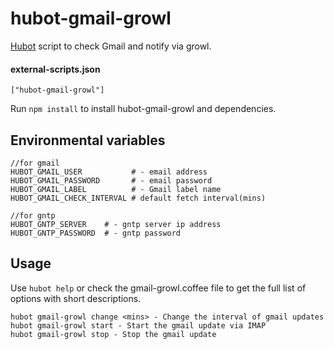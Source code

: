 hubot-gmail-growl
==============================

[Hubot](http://hubot.github.com/) script to check Gmail and notify via growl.


#### external-scripts.json

    ["hubot-gmail-growl"]

Run `npm install` to install hubot-gmail-growl and dependencies.


## Environmental variables

```
//for gmail
HUBOT_GMAIL_USER           # - email address
HUBOT_GMAIL_PASSWORD       # - email password
HUBOT_GMAIL_LABEL          # - Gmail label name
HUBOT_GMAIL_CHECK_INTERVAL # default fetch interval(mins)

//for gntp
HUBOT_GNTP_SERVER    # - gntp server ip address
HUBOT_GNTP_PASSWORD  # - gntp password
```

## Usage

Use `hubot help` or check the gmail-growl.coffee file to get the full list of options with short descriptions.

```
hubot gmail-growl change <mins> - Change the interval of gmail updates
hubot gmail-growl start - Start the gmail update via IMAP
hubot gmail-growl stop - Stop the gmail update
```
